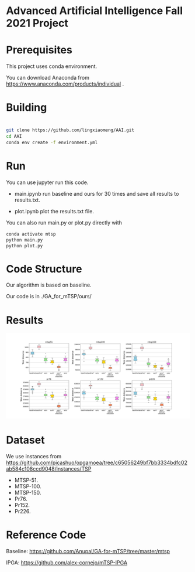 # Advanced Artificial Intelligence Fall 2021 Project


# Prerequisites

This project uses conda environment.

You can download Anaconda from https://www.anaconda.com/products/individual .

# Building

```bash

git clone https://github.com/lingxiaomeng/AAI.git
cd AAI
conda env create -f environment.yml
```

# Run

You can use jupyter run this code.

- main.ipynb run baseline and ours for 30 times and save all results to results.txt.

- plot.ipynb plot the results.txt file.

You can also run main.py or plot.py directly with

```
conda activate mtsp
python main.py
python plot.py
```

# Code Structure

Our algorithm is based on baseline.

Our code is in ./GA_for_mTSP/ours/

# Results

![Comparsion](./Pictures/compare.jpg)



# Dataset

We use instances from https://github.com/picashuo/opgamoea/tree/c65056249bf7bb3334bdfc02ab584c108ccd9048/instances/TSP

- MTSP-51.
- MTSP-100.
- MTSP-150.
- Pr76.
- Pr152.
- Pr226.

# Reference Code

Baseline: https://github.com/Anupal/GA-for-mTSP/tree/master/mtsp

IPGA: https://github.com/alex-cornejo/mTSP-IPGA

